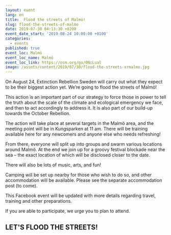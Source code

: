 ```yaml
---
layout: event
lang: en
title:  Flood the streets of Malmö!
slug: flood-the-streets-of-malmo
date: 2019-07-30 04:13:30 +0200
event_date_start: '2019-08-24 10:00:00 +0100'
categories:
  - events
published: true
event_loc: Malmö
event_loc_name: Malmö
event_loc_link: https://osm.org/go/0NcLual
image: /assets/content/2019/07/30/flood-the-streets-xrmalmo.jpg
---
```


On August 24, Extinction Rebellion Sweden will carry out what they expect to be their biggest action yet. We’re going to flood the streets of Malmö!

This action is an important part of our strategy to force those in power to tell the truth about the scale of the climate and ecological emergency we face, and then to act accordingly to address it. It is also part of our build-up towards the October Rebellion.

The action will take place at several targets in the Malmö area, and the meeting point will be in Kungsparken at 11 am. There will be training available here for any newcomers and anyone else who needs refreshing! 

From there, everyone will split up into groups and swarm various locations around Malmö. At the end we join up for a groovy festival blockade near the sea – the exact location of which will be disclosed closer to the date. 

There will also be lots of music, arts, and fun! 

Camping will be set up nearby for those who wish to do so, and other accommodation will be available. Please see the separate accommodation post (to come). 

This Facebook event will be updated with more details regarding travel, training and other preparations. 

If you are able to participate, we urge you to plan to attend.

## LET'S FLOOD THE STREETS!
